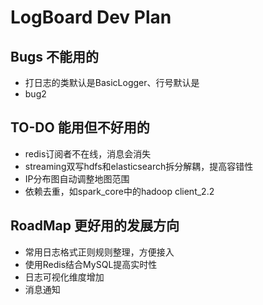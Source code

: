 # LogBoard Dev Plan
## Bugs 不能用的  
- 打日志的类默认是BasicLogger、行号默认是
- bug2

## TO-DO 能用但不好用的
- redis订阅者不在线，消息会消失  
- streaming双写hdfs和elasticsearch拆分解耦，提高容错性
- IP分布图自动调整地图范围
- 依赖去重，如spark_core中的hadoop client_2.2

## RoadMap 更好用的发展方向
- 常用日志格式正则规则整理，方便接入
- 使用Redis结合MySQL提高实时性
- 日志可视化维度增加
- 消息通知
